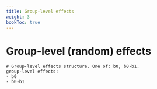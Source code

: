 ```yaml
---
title: Group-level effects
weight: 3
bookToc: true
---
```


# Group-level (random) effects

    # Group-level effects structure. One of: b0, b0-b1.
    group-level effects:
    - b0
    - b0-b1
